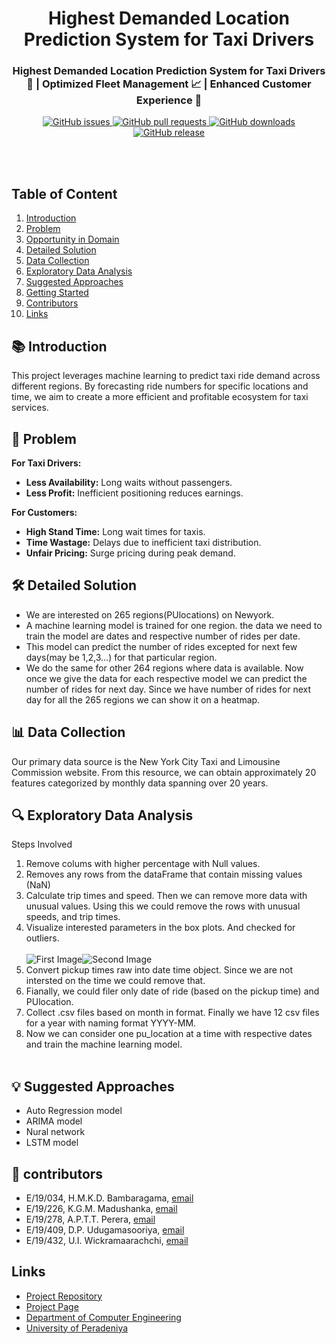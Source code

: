 <div align="center">
  <h1><b>Highest Demanded Location Prediction System for Taxi Drivers</b></h1>
</div>
   
<h3 align="center">Highest Demanded Location Prediction System for Taxi Drivers 🚖 | Optimized Fleet Management 📈 | Enhanced Customer Experience 🌟</h3>

<div align="center">
    <a href="https://github.com/cepdnaclk/e19-co544-Demand-Location-Prediction-For-Taxis/issues">
        <img src="https://img.shields.io/github/issues/cepdnaclk/e19-co544-Demand-Location-Prediction-For-Taxis" alt="GitHub issues">
    </a>
    <a href="https://github.com/cepdnaclk/e19-co544-Demand-Location-Prediction-For-Taxis/pulls">
        <img src="https://img.shields.io/github/issues-pr/cepdnaclk/e19-co544-Demand-Location-Prediction-For-Taxis" alt="GitHub pull requests">
    </a>
    <a href="https://github.com/cepdnaclk/e19-co544-Demand-Location-Prediction-For-Taxis/releases">
        <img src="https://img.shields.io/github/downloads/cepdnaclk/e19-co544-Demand-Location-Prediction-For-Taxis/total" alt="GitHub downloads">
    </a>
    <a href="https://github.com/cepdnaclk/e19-co544-Demand-Location-Prediction-For-Taxis/releases">
        <img src="https://img.shields.io/github/v/release/cepdnaclk/e19-co544-Demand-Location-Prediction-For-Taxis" alt="GitHub release">
    </a>
</div>

<br></br>

## Table of Content

1. <a href="#introduction">Introduction</a>
2. <a href="#problem">Problem</a>
3. <a href="#opportunity-in-domain">Opportunity in Domain</a>
4. <a href="#detailed-solution">Detailed Solution</a>
5. <a href="#data-collection">Data Collection</a>
6. <a href="#exploratory-data-analysis">Exploratory Data Analysis</a>
7. <a href="#suggested-approaches">Suggested Approaches</a>
8. <a href="#getting-started">Getting Started</a>
9. <a href="#contributors">Contributors</a>
10. <a href="#links">Links</a>

<h2 id="introduction">📚 Introduction</h2>
<p>This project leverages machine learning to predict taxi ride demand across different regions. By forecasting ride numbers for specific locations and time, we aim to create a more efficient and profitable ecosystem for taxi services.</p>

<h2 id="problem">🚧 Problem</h2>
<p><strong>For Taxi Drivers:</strong></p>
<ul>
  <li><strong>Less Availability:</strong> Long waits without passengers.</li>
  <li><strong>Less Profit:</strong> Inefficient positioning reduces earnings.</li>

</ul>

<p><strong>For Customers:</strong></p>
<ul>
  <li><strong>High Stand Time:</strong> Long wait times for taxis.</li>
  <li><strong>Time Wastage:</strong> Delays due to inefficient taxi distribution.</li>
  <li><strong>Unfair Pricing:</strong> Surge pricing during peak demand.</li>
</ul>

<h2 id="detailed-solution">🛠️ Detailed Solution</h2>
<ul>
  <li>We are interested on 265 regions(PUlocations) on Newyork.</li>
  <li>A machine learning model is trained for one region. the data we need to train the model are dates and respective number of rides per date.</li>
  <li>This model can predict the number of rides excepted for next few days(may be 1,2,3...) for that particular region.</li>
  <li>We do the same for other 264 regions where data is available. Now once we give the data for each respective model we can predict the number of rides for next day. Since we have number of rides for      next day for all the 265 regions we can show it on a heatmap.</li>
  
</ul>

<h2 id="data-collection">📊 Data Collection</h2>
<p>Our primary data source is the New York City Taxi and Limousine Commission website. From this resource, we can obtain approximately 20 features categorized by monthly data spanning over 20 years.</p>

<h2 id="exploratory-data-analysis">🔍 Exploratory Data Analysis</h2>


<p>Steps Involved</p>
<ol>
  <li>Remove colums with higher percentage with Null values.</li>
  <li>Removes any rows from the dataFrame that contain missing values (NaN) </li>
  <li>Calculate trip times and speed. Then we can remove more data with unusual values. Using this we could remove the rows with unusual speeds, and trip times.</li>
  <li>Visualize interested parameters in the box plots. And checked for outliers.</li>
  <br>
 <div style="display: flex; flex-direction: cplumn;">
  <img src="./images/Screenshot 2024-05-29 044750.png" alt="First Image" style="max-width:100%;">
  <img src="./images/Screenshot 2024-05-29 045042.png" alt="Second Image" style="max-width:100%;">
</div>
 
  <li>Convert pickup times raw into date time object. Since we are not intersted on the time we could remove that.</li>
  <li>Fianally, we could filer only date of ride (based on the pickup time) and PUlocation.</li>
  <li>Collect .csv files based on month in format.  Finally we have 12 csv files for a year with naming format YYYY-MM.</li>
  <li>Now we can consider one pu_location at a time with respective dates and train the machine learning model.</li>
  <br>
  <img src="./images/pu_location_with_date.png" alt="">
  
</ol>

<h2 id="#suggested-approaches">💡 Suggested Approaches</h2>
<ul>
  <li>Auto Regression model</li>
  <li>ARIMA model</li>
  <li>Nural network</li>
  <li>LSTM model</li>
  
</ul>

<h2 id="#contributors">👥 contributors  </h2>
<ul>
  <li>E/19/034, H.M.K.D. Bambaragama, <a href="mailto:e19034@eng.pdn.ac.lk">email</a></li>
  <li>E/19/226, K.G.M. Madushanka, <a href="mailto:e19226@eng.pdn.ac.lk">email</a></li>
  <li>E/19/278, A.P.T.T. Perera, <a href="mailto:e19278@eng.pdn.ac.lk">email</a></li>
  <li>E/19/409, D.P. Udugamasooriya, <a href="mailto:e19409@eng.pdn.ac.lk">email</a></li>
  <li>E/19/432, U.I. Wickramaarachchi, <a href="mailto:e19432@eng.pdn.ac.lk">email</a></li>
</ul>

<h2 id="links">Links</h2>
<ul>
  <li><a href="https://github.com/cepdnaclk/e19-co544-Demand-Location-Prediction-For-Taxis/{{ page.repository-name }}" target="_blank">Project Repository</a></li>
  <li><a href="https://cepdnaclk.github.io/{{ page.repository-name}}" target="_blank">Project Page</a></li>
  <li><a href="http://www.ce.pdn.ac.lk/" target="_blank">Department of Computer Engineering</a></li>
  <li><a href="https://eng.pdn.ac.lk/" target="_blank">University of Peradeniya</a></li>
</ul>
